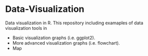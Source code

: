# Data-Visualization
Data visualization in R. 
This repository including examaples of data visualization tools in
  - Basic visualization graphs (i.e. ggplot2). 
  - More advanced visualization graphs (i.e. flowchart). 
  - Map
